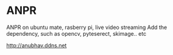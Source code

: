 # ANPR
ANPR on ubuntu mate, rasberry pi, live video streaming
Add the dependency, such as opencv, pyteserect, skimage.. etc

http://anubhav.ddns.net
